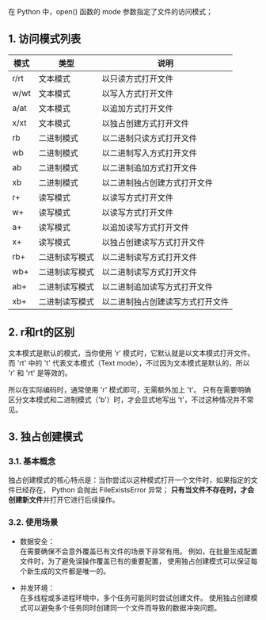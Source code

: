 在 Python 中，open() 函数的 mode 参数指定了文件的访问模式；

## 1. 访问模式列表
| 模式   | 类型      | 说明             |
|------|---------|----------------|
| r/rt | 文本模式    | 以只读方式打开文件      |
| w/wt | 文本模式    | 以写入方式打开文件      |
| a/at | 文本模式    | 以追加方式打开文件      |
| x/xt | 文本模式    | 以独占创建方式打开文件    |
| rb   | 二进制模式   | 以二进制只读方式打开文件   |
| wb   | 二进制模式   | 以二进制写入方式打开文件   |
| ab   | 二进制模式   | 以二进制追加方式打开文件   |
| xb   | 二进制模式   | 以二进制独占创建方式打开文件 |
| r+   | 读写模式    | 以读写方式打开文件   |
| w+   | 读写模式    | 以读写方式打开文件   |
| a+   | 读写模式    | 以追加读写方式打开文件   |
| x+   | 读写模式    | 以独占创建读写方式打开文件 |
| rb+  | 二进制读写模式 | 以二进制读写方式打开文件   |
| wb+  | 二进制读写模式    | 以二进制读写方式打开文件   |
| ab+  | 二进制读写模式    | 以二进制追加读写方式打开文件   |
| xb+  | 二进制读写模式    | 以二进制独占创建读写方式打开文件 |

## 2. r和rt的区别
文本模式是默认的模式，当你使用 'r' 模式时，它默认就是以文本模式打开文件。
而 'rt' 中的 't' 代表文本模式（Text mode），不过因为文本模式是默认的，所以 'r' 和 'rt' 是等效的。

所以在实际编码时，通常使用 'r' 模式即可，无需额外加上 't'。
只有在需要明确区分文本模式和二进制模式（'b'）时，才会显式地写出 't'，不过这种情况并不常见。

## 3. 独占创建模式
### 3.1. 基本概念
独占创建模式的核心特点是：当你尝试以这种模式打开一个文件时，如果指定的文件已经存在，
Python 会抛出 FileExistsError 异常；
**只有当文件不存在时，才会创建新文件**并打开它进行后续操作。
### 3.2. 使用场景
- 数据安全：  
    在需要确保不会意外覆盖已有文件的场景下非常有用。
    例如，在批量生成配置文件时，为了避免误操作覆盖已有的重要配置，
    使用独占创建模式可以保证每个新生成的文件都是唯一的。

- 并发环境：  
   在多线程或多进程环境中，多个任务可能同时尝试创建文件。
  使用独占创建模式可以避免多个任务同时创建同一个文件而导致的数据冲突问题。
